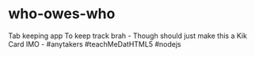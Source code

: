 who-owes-who
============

Tab keeping app
To keep track brah - Though should just make this a Kik Card IMO - #anytakers #teachMeDatHTML5 #nodejs
